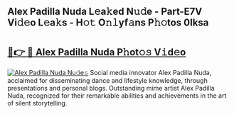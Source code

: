 ## Alex Padilla Nuda L𝚎a𝚔ed N𝚞𝚍e - Part-E7V Vi𝚍𝚎o L𝚎a𝚔s - H𝚘𝚝 O𝚗𝚕yf𝚊ns P𝚑𝚘tos 0Iksa

# <h2><a href="http://kff1bva.oniu.top/?m=Alex+Padilla+Nuda">🔗👉 🔴 Alex Padilla Nuda P𝚑ot𝚘𝚜 V𝚒d𝚎o</a></h2>

[![Alex Padilla Nuda Nu𝚍e𝚜](https://i.imgur.com/0qMVB7G.gif)](http://kff1bva.oniu.top/?m=Alex+Padilla+Nuda)
Social media innovator Alex Padilla Nuda, acclaimed for disseminating dance and lifestyle knowledge, through presentations and personal blogs. Outstanding mime artist Alex Padilla Nuda, recognized for their remarkable abilities and achievements in the art of silent storytelling.  
